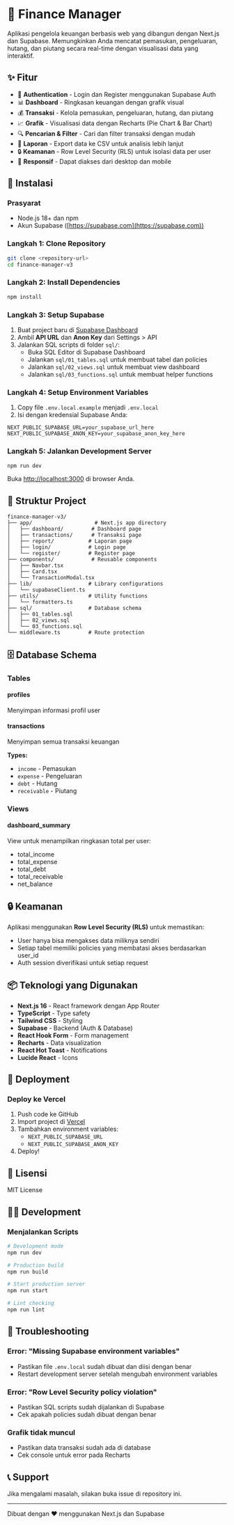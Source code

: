 # 💼 Finance Manager

Aplikasi pengelola keuangan berbasis web yang dibangun dengan Next.js dan Supabase. Memungkinkan Anda mencatat pemasukan, pengeluaran, hutang, dan piutang secara real-time dengan visualisasi data yang interaktif.

## ✨ Fitur

- 🔐 **Authentication** - Login dan Register menggunakan Supabase Auth
- 📊 **Dashboard** - Ringkasan keuangan dengan grafik visual
- 💰 **Transaksi** - Kelola pemasukan, pengeluaran, hutang, dan piutang
- 📈 **Grafik** - Visualisasi data dengan Recharts (Pie Chart & Bar Chart)
- 🔍 **Pencarian & Filter** - Cari dan filter transaksi dengan mudah
- 📄 **Laporan** - Export data ke CSV untuk analisis lebih lanjut
- 🔒 **Keamanan** - Row Level Security (RLS) untuk isolasi data per user
- 📱 **Responsif** - Dapat diakses dari desktop dan mobile

## 🚀 Instalasi

### Prasyarat

- Node.js 18+ dan npm
- Akun Supabase ([https://supabase.com](https://supabase.com))

### Langkah 1: Clone Repository

```bash
git clone <repository-url>
cd finance-manager-v3
```

### Langkah 2: Install Dependencies

```bash
npm install
```

### Langkah 3: Setup Supabase

1. Buat project baru di [Supabase Dashboard](https://supabase.com/dashboard)
2. Ambil **API URL** dan **Anon Key** dari Settings > API
3. Jalankan SQL scripts di folder `sql/`:
   - Buka SQL Editor di Supabase Dashboard
   - Jalankan `sql/01_tables.sql` untuk membuat tabel dan policies
   - Jalankan `sql/02_views.sql` untuk membuat view dashboard
   - Jalankan `sql/03_functions.sql` untuk membuat helper functions

### Langkah 4: Setup Environment Variables

1. Copy file `.env.local.example` menjadi `.env.local`
2. Isi dengan kredensial Supabase Anda:

```env
NEXT_PUBLIC_SUPABASE_URL=your_supabase_url_here
NEXT_PUBLIC_SUPABASE_ANON_KEY=your_supabase_anon_key_here
```

### Langkah 5: Jalankan Development Server

```bash
npm run dev
```

Buka [http://localhost:3000](http://localhost:3000) di browser Anda.

## 📁 Struktur Project

```
finance-manager-v3/
├── app/                    # Next.js app directory
│   ├── dashboard/         # Dashboard page
│   ├── transactions/      # Transaksi page
│   ├── report/           # Laporan page
│   ├── login/            # Login page
│   └── register/         # Register page
├── components/            # Reusable components
│   ├── Navbar.tsx
│   ├── Card.tsx
│   └── TransactionModal.tsx
├── lib/                  # Library configurations
│   └── supabaseClient.ts
├── utils/                # Utility functions
│   └── formatters.ts
├── sql/                  # Database schema
│   ├── 01_tables.sql
│   ├── 02_views.sql
│   └── 03_functions.sql
└── middleware.ts         # Route protection
```

## 🗄️ Database Schema

### Tables

#### profiles
Menyimpan informasi profil user

#### transactions
Menyimpan semua transaksi keuangan

**Types:**
- `income` - Pemasukan
- `expense` - Pengeluaran  
- `debt` - Hutang
- `receivable` - Piutang

### Views

#### dashboard_summary
View untuk menampilkan ringkasan total per user:
- total_income
- total_expense
- total_debt
- total_receivable
- net_balance

## 🔒 Keamanan

Aplikasi menggunakan **Row Level Security (RLS)** untuk memastikan:
- User hanya bisa mengakses data miliknya sendiri
- Setiap tabel memiliki policies yang membatasi akses berdasarkan user_id
- Auth session diverifikasi untuk setiap request

## 📦 Teknologi yang Digunakan

- **Next.js 16** - React framework dengan App Router
- **TypeScript** - Type safety
- **Tailwind CSS** - Styling
- **Supabase** - Backend (Auth & Database)
- **React Hook Form** - Form management
- **Recharts** - Data visualization
- **React Hot Toast** - Notifications
- **Lucide React** - Icons

## 🚀 Deployment

### Deploy ke Vercel

1. Push code ke GitHub
2. Import project di [Vercel](https://vercel.com)
3. Tambahkan environment variables:
   - `NEXT_PUBLIC_SUPABASE_URL`
   - `NEXT_PUBLIC_SUPABASE_ANON_KEY`
4. Deploy!

## 📝 Lisensi

MIT License

## 👨‍💻 Development

### Menjalankan Scripts

```bash
# Development mode
npm run dev

# Production build
npm run build

# Start production server
npm run start

# Lint checking
npm run lint
```

## 🐛 Troubleshooting

### Error: "Missing Supabase environment variables"
- Pastikan file `.env.local` sudah dibuat dan diisi dengan benar
- Restart development server setelah mengubah environment variables

### Error: "Row Level Security policy violation"
- Pastikan SQL scripts sudah dijalankan di Supabase
- Cek apakah policies sudah dibuat dengan benar

### Grafik tidak muncul
- Pastikan data transaksi sudah ada di database
- Cek console untuk error pada Recharts

## 📞 Support

Jika mengalami masalah, silakan buka issue di repository ini.

---

Dibuat dengan ❤️ menggunakan Next.js dan Supabase